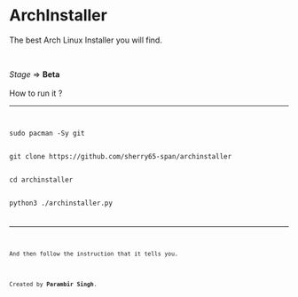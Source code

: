 # ArchInstaller
The best Arch Linux Installer you will find.

<br>

_Stage_ => **Beta**
<br><br>
How to run it ?
<hr>
<code>
<span>
sudo pacman -Sy git
</span><br><span>
git clone https://github.com/sherry65-span/archinstaller
</span><br><span>
cd archinstaller
</span><br><span>
python3 ./archinstaller.py
</span>
<code>
<hr>
<br>
And then follow the instruction that it tells you.
<br>
<br>
Created by <b>Parambir Singh</b>.